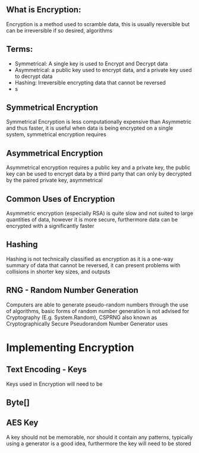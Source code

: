 ## What is Encryption:
Encryption is a method used to scramble data, this is usually reversible but can be irreversible if so desired, algorithms 

## Terms:
- Symmetrical: A single key is used to Encrypt and Decrypt data
- Asymmetrical: a public key used to encrypt data, and a private key used to decrypt data
- Hashing: Irreversible encrypting data that cannot be reversed
- s

## Symmetrical Encryption
Symmetrical Encryption is less computationally expensive than Asymmetric and thus faster, it is useful when data is being encrypted on a single system, symmetrical encryption requires 

## Asymmetrical Encryption
Asymmetrical encryption requires a public key and a private key, the public key can be used to encrypt data by a third party that can only by decrypted by the paired private key, asymmetrical 

## Common Uses of Encryption
Asymmetric encryption (especially RSA) is quite slow and not suited to large quantities of data, however it is more secure, furthermore data can be encrypted with a significantly faster

## Hashing
Hashing is not technically classified as encryption as it is a one-way summary of data that cannot be reversed, it can present problems with collisions in shorter key sizes, and outputs

## RNG - Random Number Generation
Computers are able to generate pseudo-random numbers through the use of algorithms, basic forms of random number generation is not advised for Cryptography (E.g. System.Random), CSPRNG also known as Cryptographically Secure Pseudorandom Number Generator uses

# Implementing Encryption

## Text Encoding - Keys
Keys used in Encryption will need to be

## Byte[]



## AES Key
A key should not be memorable, nor should it contain any patterns, typically using a generator is a good idea, furthermore the key will need to be stored